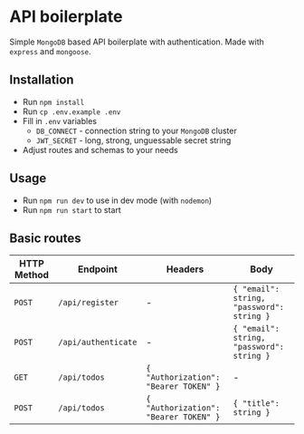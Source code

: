 # API boilerplate

Simple `MongoDB` based API boilerplate with authentication. Made with `express` and `mongoose`.

## Installation

- Run `npm install`
- Run `cp .env.example .env`
- Fill in `.env` variables
  - `DB_CONNECT` - connection string to your `MongoDB` cluster
  - `JWT_SECRET` - long, strong, unguessable secret string
- Adjust routes and schemas to your needs

## Usage

- Run `npm run dev` to use in dev mode (with `nodemon`)
- Run `npm run start` to start

## Basic routes

|HTTP Method|Endpoint|Headers|Body|
|---|---|---|---|
|`POST`|`/api/register`|-|`{ "email": string, "password": string }`|
|`POST`|`/api/authenticate`|-|`{ "email": string, "password": string }`|
|`GET`|`/api/todos`|`{ "Authorization": "Bearer TOKEN" }`|-|
|`POST`|`/api/todos`|`{ "Authorization": "Bearer TOKEN" }`|`{ "title": string }`|
